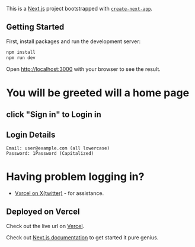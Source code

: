 This is a [Next.js](https://nextjs.org/) project bootstrapped with [`create-next-app`](https://github.com/vercel/next.js/tree/canary/packages/create-next-app).

## Getting Started

First, install packages and run the development server:

```bash
npm install
npm run dev

```

Open [http://localhost:3000](http://localhost:3000) with your browser to see the result.

# You will be greeted will a home page

## click "Sign in" to Login in

## Login Details

```
Email: user@example.com (all lowercase)
Password: 1Password (Capitalized)
```

# Having problem logging in?

- [Vxrcel on X(twitter)](https://x.com/kleen_pulse) - for assistance.

## Deployed on Vercel

Check out the live url on [Vercel](https://hngx-dnd.vercel.app).

Check out [Next.js documentation](https://nextjs.org/docs) to get started it pure genius.
